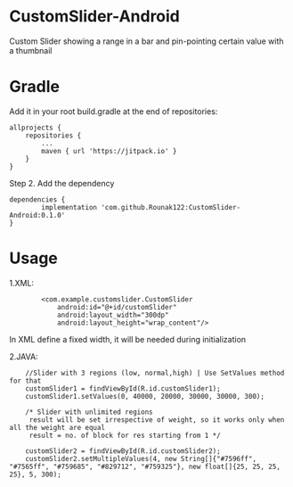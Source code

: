 # CustomSlider-Android
Custom Slider showing a range in a bar and pin-pointing certain value with a thumbnail



# Gradle
Add it in your root build.gradle at the end of repositories:

	allprojects {
		repositories {
			...
			maven { url 'https://jitpack.io' }
		}
	}
Step 2. Add the dependency

	dependencies {
	        implementation 'com.github.Rounak122:CustomSlider-Android:0.1.0'
	}
  
# Usage

1.XML:

            <com.example.customslider.CustomSlider
                android:id="@+id/customSlider"
                android:layout_width="300dp"
                android:layout_height="wrap_content"/>
In XML define a fixed width, it will be needed during initialization              

2.JAVA:

        //Slider with 3 regions (low, normal,high) | Use SetValues method for that
        customSlider1 = findViewById(R.id.customSlider1);
        customSlider1.setValues(0, 40000, 20000, 30000, 30000, 300);

        /* Slider with unlimited regions
         result will be set irrespective of weight, so it works only when all the weight are equal
         result = no. of block for res starting from 1 */

        customSlider2 = findViewById(R.id.customSlider2);
        customSlider2.setMultipleValues(4, new String[]{"#7596ff", "#7565ff", "#759685", "#829712", "#759325"}, new float[]{25, 25, 25, 25}, 5, 300);

